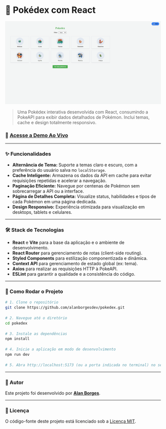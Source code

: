 # 🚀 Pokédex com React

![Prévia da Aplicação](./src/images/preview.gif)

> Uma Pokédex interativa desenvolvida com React, consumindo a PokeAPI para exibir dados detalhados de Pokémon. Inclui temas, cache e design totalmente responsivo.

### 🔗 [Acesse a Demo Ao Vivo](https://pokedex-ecru-seven.vercel.app/)

---

### ✨ Funcionalidades

- **Alternância de Tema:** Suporte a temas claro e escuro, com a preferência do usuário salva no `localStorage`.
- **Cache Inteligente:** Armazena os dados da API em cache para evitar requisições repetidas e acelerar a navegação.
- **Paginação Eficiente:** Navegue por centenas de Pokémon sem sobrecarregar a API ou a interface.
- **Página de Detalhes Completa:** Visualize status, habilidades e tipos de cada Pokémon em uma página dedicada.
- **Design Responsivo:** Experiência otimizada para visualização em desktops, tablets e celulares.

---

### 🛠️ Stack de Tecnologias

- **React** e **Vite** para a base da aplicação e o ambiente de desenvolvimento.
- **React Router** para gerenciamento de rotas (client-side routing).
- **Styled Components** para estilização componentizada e dinâmica.
- **Context API** para gerenciamento de estado global (ex: tema).
- **Axios** para realizar as requisições HTTP à PokeAPI.
- **ESLint** para garantir a qualidade e a consistência do código.

---

### 🔧 Como Rodar o Projeto

```bash
# 1. Clone o repositório
git clone https://github.com/alanborgesdev/pokedex.git

# 2. Navegue até o diretório
cd pokedex

# 3. Instale as dependências
npm install

# 4. Inicie a aplicação em modo de desenvolvimento
npm run dev

# 5. Abra http://localhost:5173 (ou a porta indicada no terminal) no seu navegador.
```
---

### 👤 Autor  

Este projeto foi desenvolvido por **[Alan Borges](https://github.com/alanborgesdev)**.

---

### 📝 Licença

O código-fonte deste projeto está licenciado sob a [Licença MIT](LICENSE).